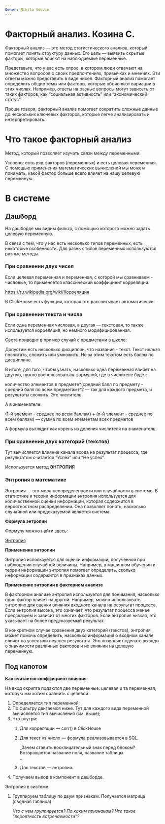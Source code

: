 ```yaml
---
Owner: Nikita Vdovin
---
```

# Факторный анализ. Козина С.

Факторный анализ — это метод статистического анализа, который помогает понять структуру данных. Его цель — выявить скрытые факторы, которые влияют на наблюдаемые переменные.

Представьте, что у вас есть опрос, в котором люди отвечают на множество вопросов о своих предпочтениях, привычках и мнениях. Эти ответы можно представить в виде чисел. Факторный анализ помогает определить общие темы или факторы, которые объясняют вариации в этих числах. Например, ответы на разные вопросы могут зависеть от таких факторов, как “социальная активность” или “экономический статус”.

Проще говоря, факторный анализ помогает сократить сложные данные до нескольких ключевых факторов, которые легче анализировать и интерпретировать.

# Что такое факторный анализ

Метод, который позволяет изучать связи между переменными.

Условно: есть ряд факторов (переменных) и есть целевая переменная. С помощью применения математических вычислений мы можем понимать, какой фактор больше всего влияет на нашу целевую переменную.

# В системе

## Дашборд

На дашборде мы видим фильтр, с помощью которого можно задать целевую переменную.

В связи с тем, что у нас есть несколько типов переменных, есть некоторые особенности. Для разных типов переменных используются разные методы.

### При сравнении двух чисел

Если целевая переменная и переменная, с которой мы сравниваем - числовые, то применяется классический коэффициент корреляции.

https://ru.wikipedia.org/wiki/Корреляция

В ClickHouse есть функция, которая это рассчитывает автоматически.

### При сравнении текста и числа

Если одна переменная числовая, а другая — текстовая, то также используется корреляция, но немного модифицированная.

Света приводит в пример случай с предметами в школе:

Допустим есть несколько дисциплин, что названия - текст. Текст нельзя посчитать, сложить или умножить. Но за этим текстом есть баллы по дисциплине.

В итоге, для того, чтобы узнать, насколько одна переменная влияет на другую, нужно воспользоваться формулой, где в числителе будет:

количество элементов в предмете*(средний балл по предмету - средний балл по всем предметам)^2 — так для каждого предмета, и результаты сложить. Это числитель.

А в знаменателе:

(1-й элемент - среднее по всем баллам) + (n-й элемент - среднее по всем баллам) — сумма по всем элементам всех предметов

А формула выглядит как корень из деления числителя на знаменатель.

### При сравнении двух категорий (текстов)

Тут вычисляется влияние канала входа на результат процесса, где результатом считается “Успех” или “Не успех”.

Используется метод **ЭНТРОПИЯ**

### **Энтропия в математике**

Энтропия — это мера неопределенности или случайности в системе. В статистике и теории информации энтропия используется для количественной оценки информации, которая содержится в вероятностном распределении. Она позволяет понять, насколько случайной или предсказуемой является система.

**Формула энтропии**

Формулу можно найти здесь:

[Энтропия](https://ru.wikipedia.org/wiki/%D0%AD%D0%BD%D1%82%D1%80%D0%BE%D0%BF%D0%B8%D1%8F)

**Применение энтропии**

Энтропия используется для оценки информации, полученной при наблюдении случайной величины. Например, в машинном обучении и теории информации энтропия помогает определить, сколько информации содержится в признаках данных.

**Применение энтропии в факторном анализе**

В факторном анализе энтропия используется для понимания, насколько один фактор влияет на другой. Например, можно использовать энтропию для оценки влияния входного канала на результат процесса. Если энтропия высока, это означает, что результат процесса менее предсказуем и зависит от многих факторов. Если энтропия низкая, это указывает на более предсказуемый результат.

В конкретном случае сравнения двух категорий (текстов), энтропия может помочь определить, насколько информация о входном канале влияет на успех или неуспех результата. Это позволяет сделать выводы о значимости различных факторов и их влиянии на целевую переменную.

## Под капотом

**Как считается коэффициент влияния**:

На вход скрипта подаются две переменные: целевая и та переменная, которую мы хотим сравнить с целевой.

1. Определяется тип переменной;
2. По фильтру двигаемся ниже. Тут для каждого вида переменной вычисляется тип вычисления (см. выше);
3. Что внутри:
    1. Для корреляции — corr() в ClickHouse
    2. Для текст vs число — формула реализовывается в SQL.  
          
        _Зачем ставить восклицательный знак перед блоком?  
        Возвращается название поля, название таблицы.  
        _
    3. Для текстов — энтропия.
4. Получаем вывод в компонент в дашборде.

Энтропия в системе

1. Группируем таблицу по двум признакам. Получается матрица (сводная таблица)  
      
    _Что с чем группируется? По каким признакам? Что такое “вероятность встречаемости”?_